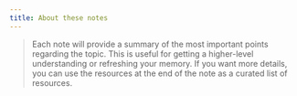 ```yaml
---
title: About these notes
---
```


>Each note will provide a summary of the most important points regarding the topic. This is useful for getting a higher-level understanding or refreshing your memory. If you want more details, you can use the resources at the end of the note as a curated list of resources.
